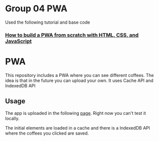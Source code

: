 # Group 04 PWA
Used the following tutorial and base code
### [How to build a PWA from scratch with HTML, CSS, and JavaScript](https://www.ibrahima-ndaw.com/blog/how-to-build-pwa-with-javascript/)


# PWA
This repository includes a PWA where you can see different coffees. The idea is that in the future you can upload your own.
It uses Cache API and IndexedDB API

## Usage
The app is uploaded in the following [page](https://iic3585-2024.github.io/pwa-group-04/#). Right now you can't test it locally.

The initial elements are loaded in a cache and there is a IndexedDB API where the coffees you clicked are saved.